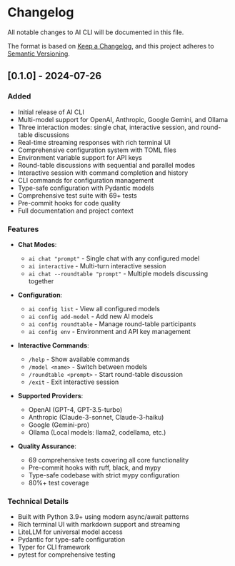 # Changelog

All notable changes to AI CLI will be documented in this file.

The format is based on [Keep a Changelog](https://keepachangelog.com/en/1.0.0/),
and this project adheres to [Semantic Versioning](https://semver.org/spec/v2.0.0.html).

## [0.1.0] - 2024-07-26

### Added
- Initial release of AI CLI
- Multi-model support for OpenAI, Anthropic, Google Gemini, and Ollama
- Three interaction modes: single chat, interactive session, and round-table discussions
- Real-time streaming responses with rich terminal UI
- Comprehensive configuration system with TOML files
- Environment variable support for API keys
- Round-table discussions with sequential and parallel modes
- Interactive session with command completion and history
- CLI commands for configuration management
- Type-safe configuration with Pydantic models
- Comprehensive test suite with 69+ tests
- Pre-commit hooks for code quality
- Full documentation and project context

### Features
- **Chat Modes**:
  - `ai chat "prompt"` - Single chat with any configured model
  - `ai interactive` - Multi-turn interactive session
  - `ai chat --roundtable "prompt"` - Multiple models discussing together

- **Configuration**:
  - `ai config list` - View all configured models
  - `ai config add-model` - Add new AI models
  - `ai config roundtable` - Manage round-table participants
  - `ai config env` - Environment and API key management

- **Interactive Commands**:
  - `/help` - Show available commands
  - `/model <name>` - Switch between models
  - `/roundtable <prompt>` - Start round-table discussion
  - `/exit` - Exit interactive session

- **Supported Providers**:
  - OpenAI (GPT-4, GPT-3.5-turbo)
  - Anthropic (Claude-3-sonnet, Claude-3-haiku)
  - Google (Gemini-pro)
  - Ollama (Local models: llama2, codellama, etc.)

- **Quality Assurance**:
  - 69 comprehensive tests covering all core functionality
  - Pre-commit hooks with ruff, black, and mypy
  - Type-safe codebase with strict mypy configuration
  - 80%+ test coverage

### Technical Details
- Built with Python 3.9+ using modern async/await patterns
- Rich terminal UI with markdown support and streaming
- LiteLLM for universal model access
- Pydantic for type-safe configuration
- Typer for CLI framework
- pytest for comprehensive testing
